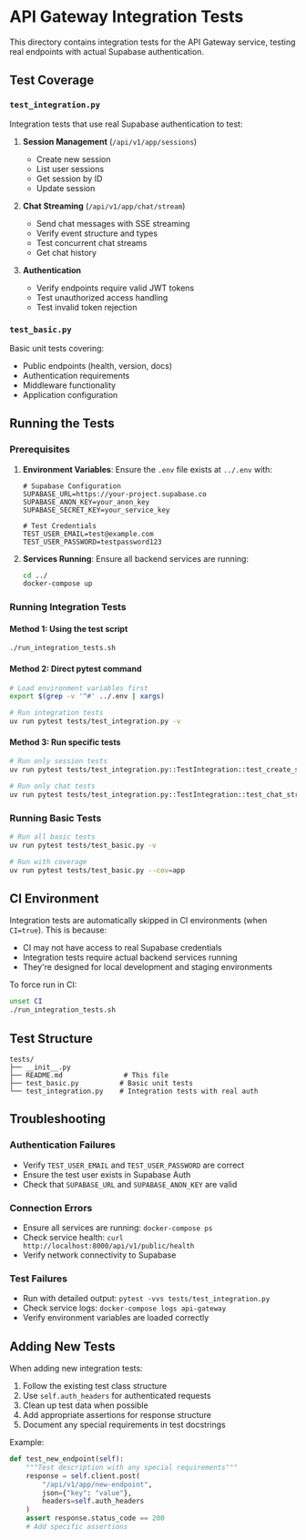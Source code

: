 # API Gateway Integration Tests

This directory contains integration tests for the API Gateway service, testing real endpoints with actual Supabase authentication.

## Test Coverage

### `test_integration.py`

Integration tests that use real Supabase authentication to test:

1. **Session Management** (`/api/v1/app/sessions`)

   - Create new session
   - List user sessions
   - Get session by ID
   - Update session

2. **Chat Streaming** (`/api/v1/app/chat/stream`)

   - Send chat messages with SSE streaming
   - Verify event structure and types
   - Test concurrent chat streams
   - Get chat history

3. **Authentication**
   - Verify endpoints require valid JWT tokens
   - Test unauthorized access handling
   - Test invalid token rejection

### `test_basic.py`

Basic unit tests covering:

- Public endpoints (health, version, docs)
- Authentication requirements
- Middleware functionality
- Application configuration

## Running the Tests

### Prerequisites

1. **Environment Variables**: Ensure the `.env` file exists at `../.env` with:

   ```env
   # Supabase Configuration
   SUPABASE_URL=https://your-project.supabase.co
   SUPABASE_ANON_KEY=your_anon_key
   SUPABASE_SECRET_KEY=your_service_key

   # Test Credentials
   TEST_USER_EMAIL=test@example.com
   TEST_USER_PASSWORD=testpassword123
   ```

2. **Services Running**: Ensure all backend services are running:
   ```bash
   cd ../
   docker-compose up
   ```

### Running Integration Tests

#### Method 1: Using the test script

```bash
./run_integration_tests.sh
```

#### Method 2: Direct pytest command

```bash
# Load environment variables first
export $(grep -v '^#' ../.env | xargs)

# Run integration tests
uv run pytest tests/test_integration.py -v
```

#### Method 3: Run specific tests

```bash
# Run only session tests
uv run pytest tests/test_integration.py::TestIntegration::test_create_session -v

# Run only chat tests
uv run pytest tests/test_integration.py::TestIntegration::test_chat_stream -v
```

### Running Basic Tests

```bash
# Run all basic tests
uv run pytest tests/test_basic.py -v

# Run with coverage
uv run pytest tests/test_basic.py --cov=app
```

## CI Environment

Integration tests are automatically skipped in CI environments (when `CI=true`). This is because:

- CI may not have access to real Supabase credentials
- Integration tests require actual backend services running
- They're designed for local development and staging environments

To force run in CI:

```bash
unset CI
./run_integration_tests.sh
```

## Test Structure

```
tests/
├── __init__.py
├── README.md               # This file
├── test_basic.py          # Basic unit tests
└── test_integration.py    # Integration tests with real auth
```

## Troubleshooting

### Authentication Failures

- Verify `TEST_USER_EMAIL` and `TEST_USER_PASSWORD` are correct
- Ensure the test user exists in Supabase Auth
- Check that `SUPABASE_URL` and `SUPABASE_ANON_KEY` are valid

### Connection Errors

- Ensure all services are running: `docker-compose ps`
- Check service health: `curl http://localhost:8000/api/v1/public/health`
- Verify network connectivity to Supabase

### Test Failures

- Run with detailed output: `pytest -vvs tests/test_integration.py`
- Check service logs: `docker-compose logs api-gateway`
- Verify environment variables are loaded correctly

## Adding New Tests

When adding new integration tests:

1. Follow the existing test class structure
2. Use `self.auth_headers` for authenticated requests
3. Clean up test data when possible
4. Add appropriate assertions for response structure
5. Document any special requirements in test docstrings

Example:

```python
def test_new_endpoint(self):
    """Test description with any special requirements"""
    response = self.client.post(
        "/api/v1/app/new-endpoint",
        json={"key": "value"},
        headers=self.auth_headers
    )
    assert response.status_code == 200
    # Add specific assertions
```
